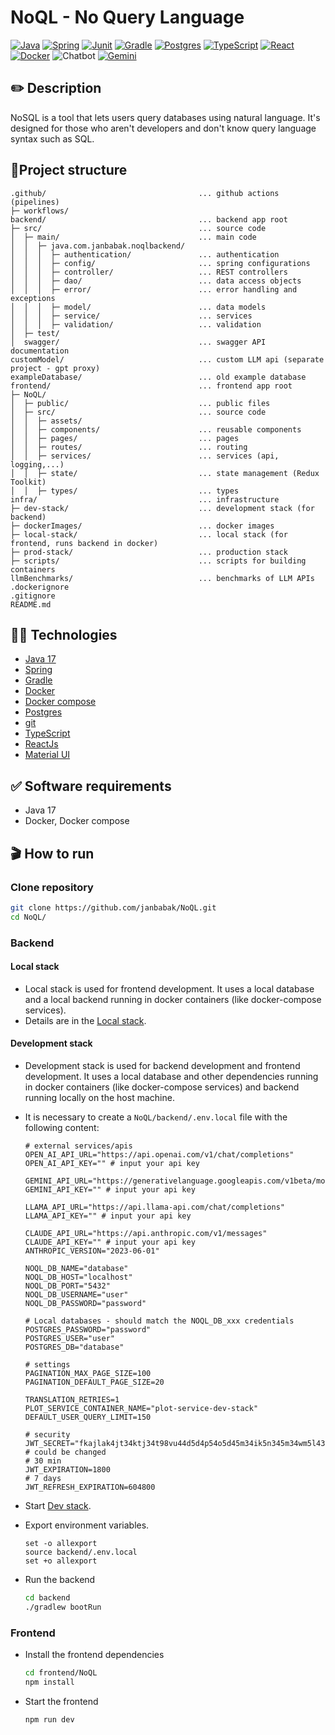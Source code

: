 # NoQL - No Query Language

[![Java](https://img.shields.io/badge/java-%23ED8B00.svg?style=flat&logo=java&logoColor=white&color=f1931c)](https://www.java.com/en/)
[![Spring](https://img.shields.io/badge/spring-%236DB33F.svg?style=flat&logo=spring&logoColor=white)](https://spring.io)
[![Junit](https://img.shields.io/badge/JUnit5-25A162.svg?style=flat&logo=JUnit5&logoColor=white)](https://junit.org/junit5/)
[![Gradle](https://img.shields.io/badge/Gradle-02303A.svg?style=flat&logo=Gradle&logoColor=white)](https://gradle.org)
[![Postgres](https://img.shields.io/badge/PostgreSQL-4169E1.svg?style=flat&logo=PostgreSQL&logoColor=white)](https://www.postgresql.org)
[![TypeScript](https://img.shields.io/badge/TypeScript-3178C6.svg?style=flat&logo=TypeScript&logoColor=white)](https://www.typescriptlang.org)
[![React](https://img.shields.io/badge/React-61DAFB.svg?style=flat&logo=React&logoColor=black)](https://react.dev)
[![Docker](https://img.shields.io/badge/Docker-2496ED.svg?style=flat&logo=Docker&logoColor=white)](https://www.docker.com)
![Chatbot](https://img.shields.io/badge/ChatBot-0066FF.svg?style=flat&logo=ChatBot&logoColor=white)
[![Gemini](https://img.shields.io/badge/Google%20Gemini-8E75B2.svg?style=flat&logo=Google-Gemini&logoColor=white)](https://deepmind.google/technologies/gemini/)

## ✏️ Description

NoSQL is a tool that lets users query databases using natural language. It's designed for those who aren't developers
and don't know query language syntax such as SQL.

## 🌲Project structure

```text
.github/                                  ... github actions (pipelines)
├─ workflows/
backend/                                  ... backend app root
├─ src/                                   ... source code
│  ├─ main/                               ... main code
│  │  ├─ java.com.janbabak.noqlbackend/   
│  │  │  ├─ authentication/               ... authentication
│  │  │  ├─ config/                       ... spring configurations
│  │  │  ├─ controller/                   ... REST controllers
│  │  │  ├─ dao/                          ... data access objects
│  │  │  ├─ error/                        ... error handling and exceptions
│  │  │  ├─ model/                        ... data models
│  │  │  ├─ service/                      ... services
│  │  │  ├─ validation/                   ... validation
│  ├─ test/
│  swagger/                               ... swagger API documentation
customModel/                              ... custom LLM api (separate project - gpt proxy)
exampleDatabase/                          ... old example database
frontend/                                 ... frontend app root
├─ NoQL/                 
│  ├─ public/                             ... public files
│  ├─ src/                                ... source code
│  │  ├─ assets/
│  │  ├─ components/                      ... reusable components
│  │  ├─ pages/                           ... pages
│  │  ├─ routes/                          ... routing
│  │  ├─ services/                        ... services (api, logging,...)
│  │  ├─ state/                           ... state management (Redux Toolkit)
│  │  ├─ types/                           ... types
infra/                                    ... infrastructure
├─ dev-stack/                             ... development stack (for backend)
├─ dockerImages/                          ... docker images
├─ local-stack/                           ... local stack (for frontend, runs backend in docker)
├─ prod-stack/                            ... production stack
├─ scripts/                               ... scripts for building containers
llmBenchmarks/                            ... benchmarks of LLM APIs
.dockerignore
.gitignore
README.md
```

## 🧑‍🔬 Technologies

- [Java 17](https://www.java.com/en/)
- [Spring](https://spring.io)
- [Gradle](https://gradle.org)
- [Docker](https://www.docker.com)
- [Docker compose](https://docs.docker.com/compose/)
- [Postgres](https://www.postgresql.org)
- [git](https://git-scm.com)
- [TypeScript](https://www.typescriptlang.org)
- [ReactJs](https://react.dev)
- [Material UI](https://mui.com)

## ✅ Software requirements

- Java 17
- Docker, Docker compose

## 🎬 How to run

### Clone repository

```bash
git clone https://github.com/janbabak/NoQL.git
cd NoQL/
```

### Backend

#### Local stack

- Local stack is used for frontend development. It uses a local database and a local backend running in docker containers (like docker-compose
  services).
- Details are in the [Local stack](infra/local-stack/README.md).

#### Development stack

- Development stack is used for backend development and frontend development. It uses a local database and other
  dependencies running in docker containers (like docker-compose services) and backend running locally on the host machine.
- It is necessary to create a `NoQL/backend/.env.local` file with the following content:
  ```dotenv
  # external services/apis
  OPEN_AI_API_URL="https://api.openai.com/v1/chat/completions"
  OPEN_AI_API_KEY="" # input your api key
  
  GEMINI_API_URL="https://generativelanguage.googleapis.com/v1beta/models"
  GEMINI_API_KEY="" # input your api key
  
  LLAMA_API_URL="https://api.llama-api.com/chat/completions"
  LLAMA_API_KEY="" # input your api key
  
  CLAUDE_API_URL="https://api.anthropic.com/v1/messages"
  CLAUDE_API_KEY="" # input your api key
  ANTHROPIC_VERSION="2023-06-01"
  
  NOQL_DB_NAME="database"
  NOQL_DB_HOST="localhost"
  NOQL_DB_PORT="5432"
  NOQL_DB_USERNAME="user"
  NOQL_DB_PASSWORD="password"
  
  # Local databases - should match the NOQL_DB_xxx credentials
  POSTGRES_PASSWORD="password"
  POSTGRES_USER="user"
  POSTGRES_DB="database"
  
  # settings
  PAGINATION_MAX_PAGE_SIZE=100
  PAGINATION_DEFAULT_PAGE_SIZE=20
  
  TRANSLATION_RETRIES=1
  PLOT_SERVICE_CONTAINER_NAME="plot-service-dev-stack"
  DEFAULT_USER_QUERY_LIMIT=150
  
  # security
  JWT_SECRET="fkajlak4jt34ktj34t98vu44d5d4p54o5d45m34ik5n345m34wm5l431145l434u64bgjsuicvkaplcvqyevasswilmvbti09478jujhhdsbfasdhfbu4" # could be changed
  # 30 min
  JWT_EXPIRATION=1800
  # 7 days
  JWT_REFRESH_EXPIRATION=604800
  ```

- Start [Dev stack](infra/dev-stack/README.md).
- Export environment variables.
  ```text
  set -o allexport
  source backend/.env.local
  set +o allexport
  ```
- Run the backend
  ```bash
  cd backend
  ./gradlew bootRun
  ```
  
### Frontend
- Install the frontend dependencies
  ```bash
  cd frontend/NoQL 
  npm install
  ```
- Start the frontend
  ```bash
  npm run dev
  ```
  
